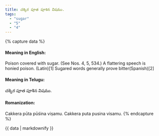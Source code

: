 ```yaml
---
title: చక్కెర పూత పూశిన విషము.
tags:
  - "sugar"
  - "5"
  - "4"
---
```


{% capture data %}
#### Meaning in English:
Poison covered with sugar.
(See Nos. 4, 5, 534.)
A flattering speech is honied poison. (Latin)[1]
Sugared words generally prove bitter(Spanish)[2]

#### Meaning in Telugu:
చక్కెర పూత పూశిన విషము.

#### Romanization:
Cakkera pūta pūśina viṣamu.
Cakkera puta pusina visamu.
{% endcapture %}

{{ data | markdownify }}

